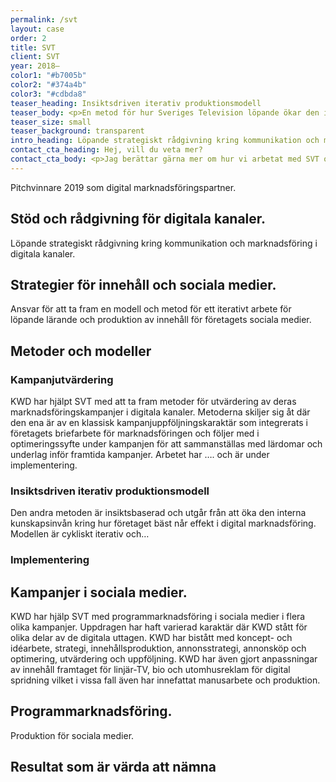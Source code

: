 ```yaml
---
permalink: /svt
layout: case
order: 2
title: SVT
client: SVT
year: 2018–
color1: "#b7005b"
color2: "#374a4b"
color3: "#cdbda8"
teaser_heading: Insiktsdriven iterativ produktionsmodell
teaser_body: <p>En metod för hur Sveriges Television löpande ökar den interna kunskapsnivån kring vilket innehåll som fungerar och varför i syfte att öka effekten av sin digitala marknadsföring.</p>
teaser_size: small
teaser_background: transparent
intro_heading: Löpande strategiskt rådgivning kring kommunikation och marknadsföring i digitala kanaler.
contact_cta_heading: Hej, vill du veta mer?
contact_cta_body: <p>Jag berättar gärna mer om hur vi arbetat med SVT och hur vi kan hjälpa er.</p>
---
```


Pitchvinnare 2019 som digital marknadsföringspartner.

## Stöd och rådgivning för digitala kanaler.

Löpande strategiskt rådgivning kring kommunikation och marknadsföring i digitala kanaler.

## Strategier för innehåll och sociala medier.

Ansvar för att ta fram en modell och metod för ett iterativt arbete för löpande lärande och produktion av innehåll för företagets sociala medier.

## Metoder och modeller

### Kampanjutvärdering

KWD har hjälpt SVT med att ta fram metoder för utvärdering av deras marknadsföringskampanjer i digitala kanaler. Metoderna skiljer sig åt där den ena är av en klassisk kampanjuppföljningskaraktär som integrerats i företagets briefarbete för marknadsföringen och följer med i optimeringssyfte under kampanjen för att sammanställas med lärdomar och underlag inför framtida kampanjer. Arbetet har …. och är under implementering.

### Insiktsdriven iterativ produktionsmodell

Den andra metoden är insiktsbaserad och utgår från att öka den interna kunskapsinvån kring hur företaget bäst når effekt i digital marknadsföring. Modellen är cykliskt iterativ och…   

### Implementering

## Kampanjer i sociala medier.

KWD har hjälp SVT med programmarknadsföring i sociala medier i flera olika kampanjer. Uppdragen har haft varierad karaktär där KWD stått för olika delar av de digitala uttagen. KWD har bistått med koncept- och idéarbete, strategi, innehållsproduktion, annonsstrategi, annonsköp och optimering, utvärdering och uppföljning. KWD har även gjort anpassningar av innehåll framtaget för linjär-TV, bio och utomhusreklam för digital spridning vilket i vissa fall även har innefattat manusarbete och produktion.

## Programmarknadsföring.

Produktion för sociala medier.

## Resultat som är värda att nämna

